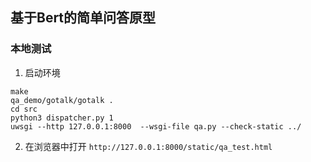 ## 基于Bert的简单问答原型

### 本地测试

1. 启动环境
```
make
qa_demo/gotalk/gotalk .
cd src
python3 dispatcher.py 1
uwsgi --http 127.0.0.1:8000  --wsgi-file qa.py --check-static ../
```

2. 在浏览器中打开 ```http://127.0.0.1:8000/static/qa_test.html```
